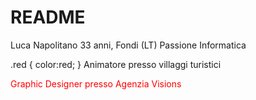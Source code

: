 # README
Luca Napolitano
33 anni, Fondi (LT)
Passione Informatica


.red {
    color:red;
} Animatore presso villaggi turistici

<font color="red">Graphic Designer presso Agenzia Visions</font>

